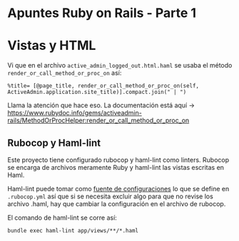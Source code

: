 # Apuntes Ruby on Rails - Parte 1

# Vistas y HTML

Vi que en el archivo `active_admin_logged_out.html.haml` se usaba el método `render_or_call_method_or_proc_on` así:
```
%title= [@page_title, render_or_call_method_or_proc_on(self, ActiveAdmin.application.site_title)].compact.join(" | ")
```

Llama la atención que hace eso. La documentación está aquí -> https://www.rubydoc.info/gems/activeadmin-rails/MethodOrProcHelper:render_or_call_method_or_proc_on

## Rubocop y Haml-lint

Este proyecto tiene configurado rubocop y haml-lint como linters. Rubocop se encarga de archivos meramente Ruby y haml-lint las vistas escritas en Haml.

Haml-lint puede tomar como [fuente de configuraciones](https://github.com/sds/haml-lint/blob/main/lib/haml_lint/linter/README.md#rubocop) lo que se define en `.rubocop.yml` así que si se necesita excluir algo para que no revise los archivo .haml, hay que cambiar la configuración en el archivo de rubocop.

El comando de haml-lint se corre así:
```
bundle exec haml-lint app/views/**/*.haml
```

